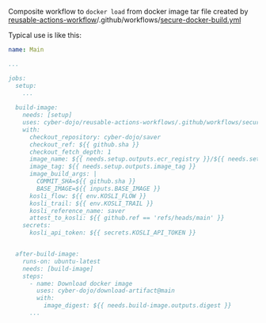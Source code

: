 
Composite workflow to `docker load` from docker image tar file created by
[reusable-actions-workflow](https://github.com/cyber-dojo/reusable-actions-workflows)/.github/workflows/[secure-docker-build.yml](https://github.com/cyber-dojo/reusable-actions-workflows/blob/main/.github/workflows/secure-docker-build.yml)

Typical use is like this:

```yml
name: Main

...

jobs:
  setup:
    ...
  
  build-image:
    needs: [setup]    
    uses: cyber-dojo/reusable-actions-workflows/.github/workflows/secure-docker-build.yml@main
    with:
      checkout_repository: cyber-dojo/saver
      checkout_ref: ${{ github.sha }}
      checkout_fetch_depth: 1
      image_name: ${{ needs.setup.outputs.ecr_registry }}/${{ needs.setup.outputs.service_name }}
      image_tag: ${{ needs.setup.outputs.image_tag }}
      image_build_args: |
        COMMIT_SHA=${{ github.sha }}
        BASE_IMAGE=${{ inputs.BASE_IMAGE }}
      kosli_flow: ${{ env.KOSLI_FLOW }}
      kosli_trail: ${{ env.KOSLI_TRAIL }}
      kosli_reference_name: saver
      attest_to_kosli: ${{ github.ref == 'refs/heads/main' }}        
    secrets:
      kosli_api_token: ${{ secrets.KOSLI_API_TOKEN }}


  after-build-image:
    runs-on: ubuntu-latest
    needs: [build-image]
    steps:
      - name: Download docker image
        uses: cyber-dojo/download-artifact@main
        with:
          image_digest: ${{ needs.build-image.outputs.digest }}
      ...
```
